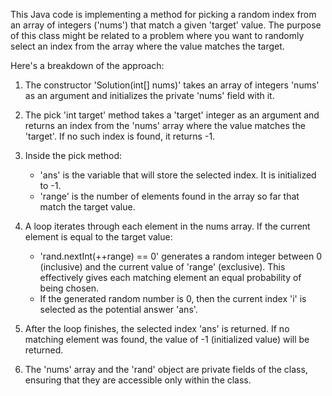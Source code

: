 This Java code is implementing a method for picking a random index from an array of integers ('nums') that match a given 'target' value. The purpose of this class 
might be related to a problem where you want to randomly select an index from the array where the value matches the target.

Here's a breakdown of the approach:

1. The constructor 'Solution(int[] nums)' takes an array of integers 'nums' as an argument and initializes the private 'nums' field with it.

2. The pick 'int target' method takes a 'target' integer as an argument and returns an index from the 'nums' array where the value matches the 'target'. If no such 
    index is found, it returns -1.

3. Inside the pick method:
   - 'ans' is the variable that will store the selected index. It is initialized to -1.
   - 'range' is the number of elements found in the array so far that match the target value.

4. A loop iterates through each element in the nums array. If the current element is equal to the target value:
   - 'rand.nextInt(++range) == 0' generates a random integer between 0 (inclusive) and the current value of 'range' (exclusive). This effectively gives each matching 
      element an equal probability of being chosen.
   -  If the generated random number is 0, then the current index 'i' is selected as the potential answer 'ans'.

5. After the loop finishes, the selected index 'ans' is returned. If no matching element was found, the value of -1 (initialized value) will be returned.

6. The 'nums' array and the 'rand' object are private fields of the class, ensuring that they are accessible only within the class.
